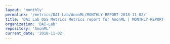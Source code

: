 ```yaml
---
layout: 'monthly'
permalink: '/metrics/DAI-Lab/AnonML/MONTHLY-REPORT-2018-11-02/'
title: 'DAI Lab OSS Metrics Metrics report for AnonML | MONTHLY-REPORT-2018-11-02'
organization: 'DAI-Lab'
repository: 'AnonML'
current_date: '2018-11-02'
---
```

